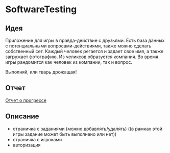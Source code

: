 # SoftwareTesting

## Идея

Приложение для игры в правда-действие с друзьями.
Есть база данных с потенциальными вопросами-действиями, также можно сделать
собственный сет.
Каждый человек регается и задает свое имя, а также загружает фотографию.
Из челиксов образуется компания.
Во время игры рандомится как человек из компании, так и вопрос.

Выполняй, или тварь дрожащая!

## Отчет

[Отчет о прогрессе](./REPORT.md)

## Описание

* страничка с заданиями (можно добавлять/удалять) ((в рамках этой игры задание может быть выполнено или нет))
* страничка с игроками
* авторизация 
